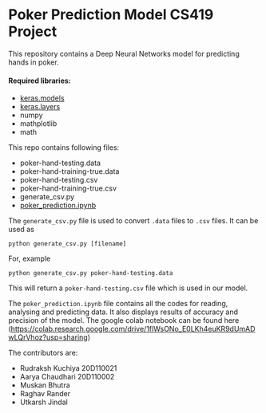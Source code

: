 # Poker Prediction Model CS419 Project

This repository contains a Deep Neural Networks model for predicting hands in poker. 

#### Required libraries:
- [keras.models](https://phoenixnap.com/kb/how-to-install-keras-on-linux)
- [keras.layers](https://phoenixnap.com/kb/how-to-install-keras-on-linux)
- numpy
- mathplotlib
- math

This repo contains following files:
- poker-hand-testing.data
- poker-hand-training-true.data
- poker-hand-testing.csv
- poker-hand-training-true.csv
- generate_csv.py
- [poker_prediction.ipynb](https://colab.research.google.com/drive/1flWsONo_E0LKh4euKR9dUmADwLQrVhoz?usp=sharing)

The `generate_csv.py` file is used to convert `.data` files to `.csv` files. It can be used as 
```
python generate_csv.py [filename]
```

For, example
```
python generate_csv.py poker-hand-testing.data
```
This will return a `poker-hand-testing.csv` file which is used in our model.

The `poker_prediction.ipynb` file contains all the codes for reading, analysing and predicting data. It also displays results of accuracy and precision of the model. The google colab notebook can be found here (https://colab.research.google.com/drive/1flWsONo_E0LKh4euKR9dUmADwLQrVhoz?usp=sharing)

The contributors are:
- Rudraksh Kuchiya 20D110021
- Aarya Chaudhari 20D110002
- Muskan Bhutra
- Raghav Rander
- Utkarsh Jindal
